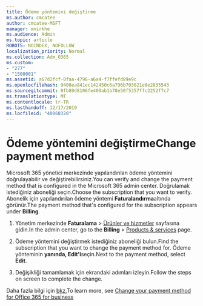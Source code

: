 ```yaml
---
title: Ödeme yöntemini değiştirme
ms.author: cmcatee
author: cmcatee-MSFT
manager: mnirkhe
ms.audience: Admin
ms.topic: article
ROBOTS: NOINDEX, NOFOLLOW
localization_priority: Normal
ms.collection: Adm_O365
ms.custom:
- "277"
- "1500001"
ms.assetid: a67d2fcf-0faa-4796-a6a4-f7ffefd89e9c
ms.openlocfilehash: 9408ea841ec142450c6a796b703021e0e2835543
ms.sourcegitcommit: 0fb89d8106fe409ab1b78e50f5357ffc2252f7c7
ms.translationtype: MT
ms.contentlocale: tr-TR
ms.lasthandoff: 12/17/2019
ms.locfileid: "40068320"
---
```

# <a name="change-payment-method"></a><span data-ttu-id="4e3b6-102">Ödeme yöntemini değiştirme</span><span class="sxs-lookup"><span data-stu-id="4e3b6-102">Change payment method</span></span>

<span data-ttu-id="4e3b6-103">Microsoft 365 yönetici merkezinde yapılandırılan ödeme yöntemini doğrulayabilir ve değiştirebilirsiniz.</span><span class="sxs-lookup"><span data-stu-id="4e3b6-103">You can verify and change the payment method that is configured in the Microsoft 365 admin center.</span></span> <span data-ttu-id="4e3b6-104">Doğrulamak istediğiniz aboneliği seçin.</span><span class="sxs-lookup"><span data-stu-id="4e3b6-104">Choose the subscription that you want to verify.</span></span> <span data-ttu-id="4e3b6-105">Abonelik için yapılandırılan ödeme yöntemi **Faturalandırma**altında görünür.</span><span class="sxs-lookup"><span data-stu-id="4e3b6-105">The payment method that's configured for the subscription appears under **Billing**.</span></span>
  
1. <span data-ttu-id="4e3b6-106">Yönetim merkezinde **Faturalama** \> [Ürünler ve hizmetler](https://go.microsoft.com/fwlink/p/?linkid=842054) sayfasına gidin.</span><span class="sxs-lookup"><span data-stu-id="4e3b6-106">In the admin center, go to the **Billing** \> [Products & services](https://go.microsoft.com/fwlink/p/?linkid=842054) page.</span></span>

2. <span data-ttu-id="4e3b6-107">Ödeme yöntemini değiştirmek istediğiniz aboneliği bulun.</span><span class="sxs-lookup"><span data-stu-id="4e3b6-107">Find the subscription that you want to change the payment method for.</span></span> <span data-ttu-id="4e3b6-108">Ödeme yönteminin **yanında, Edit'i**seçin.</span><span class="sxs-lookup"><span data-stu-id="4e3b6-108">Next to the payment method, select **Edit**.</span></span>

3. <span data-ttu-id="4e3b6-109">Değişikliği tamamlamak için ekrandaki adımları izleyin.</span><span class="sxs-lookup"><span data-stu-id="4e3b6-109">Follow the steps on screen to complete the change.</span></span>

<span data-ttu-id="4e3b6-110">Daha fazla bilgi için [bkz.](https://docs.microsoft.com/office365/admin/subscriptions-and-billing/change-payment-method)</span><span class="sxs-lookup"><span data-stu-id="4e3b6-110">To learn more, see  [Change your payment method for Office 365 for business](https://docs.microsoft.com/office365/admin/subscriptions-and-billing/change-payment-method)</span></span>